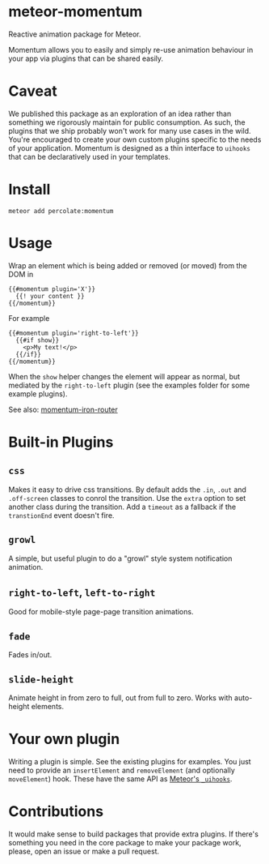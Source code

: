 meteor-momentum
===============

Reactive animation package for Meteor.

Momentum allows you to easily and simply re-use animation behaviour in your app via plugins that can be shared easily.

# Caveat

We published this package as an exploration of an idea rather than something we rigorously maintain for public consumption. As such, the plugins that we ship probably won't work for many use cases in the wild. You're encouraged to create your own custom plugins specific to the needs of your application. Momentum is designed as a thin interface to `uihooks` that can be declaratively used in your templates.

# Install

```
meteor add percolate:momentum
```

# Usage

Wrap an element which is being added or removed (or moved) from the DOM in

```
{{#momentum plugin='X'}}
  {{! your content }}
{{/momentum}}
```

For example

```
{{#momentum plugin='right-to-left'}}
  {{#if show}}
    <p>My text!</p>
  {{/if}}
{{/momentum}}
```

When the `show` helper changes the element will appear as normal, but mediated by the `right-to-left` plugin (see the examples folder for some example plugins).

See also: [momentum-iron-router](https://atmospherejs.com/percolate/momentum-iron-router)

# Built-in Plugins

## `css`

Makes it easy to drive css transitions. By default adds the `.in`, `.out` and `.off-screen` classes to conrol the transition. Use the `extra` option to set another class during the transition. Add a `timeout` as a fallback if the `transtionEnd` event doesn't fire.

## `growl`

A simple, but useful plugin to do a "growl" style system notification animation.

## `right-to-left`, `left-to-right`

Good for mobile-style page-page transition animations.

## `fade`

Fades in/out.

## `slide-height`

Animate height in from zero to full, out from full to zero. Works with auto-height elements.

# Your own plugin

Writing a plugin is simple. See the existing plugins for examples. You just need to provide an `insertElement` and `removeElement` (and optionally `moveElement`) hook. These have the same API as [Meteor's `_uihooks`](https://github.com/meteor/meteor/blob/master/History.md#blaze-2).

# Contributions

It would make sense to build packages that provide extra plugins. If there's something you need in the core package to make your package work, please, open an issue or make a pull request.
